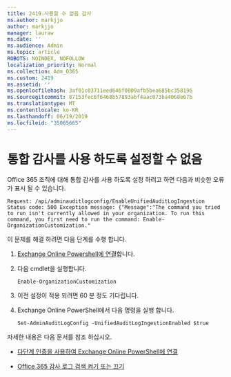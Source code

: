 ```yaml
---
title: 2419-사용할 수 없음 감사
ms.author: markjjo
author: markjjo
manager: lauraw
ms.date: ''
ms.audience: Admin
ms.topic: article
ROBOTS: NOINDEX, NOFOLLOW
localization_priority: Normal
ms.collection: Adm_O365
ms.custom: 2419
ms.assetid: ''
ms.openlocfilehash: 3af01c03711eed646f0009afb5bea685bc358196
ms.sourcegitcommit: 87153fec6f6468b57893abf4aac073ba4068e67b
ms.translationtype: MT
ms.contentlocale: ko-KR
ms.lasthandoff: 06/19/2019
ms.locfileid: "35065665"
---
```

# <a name="unable-to-enable-unified-auditing"></a>통합 감사를 사용 하도록 설정할 수 없음

Office 365 조직에 대해 통합 감사를 사용 하도록 설정 하려고 하면 다음과 비슷한 오류가 표시 될 수 있습니다.

```
Request: /api/adminauditlogconfig/EnableUnifiedAuditLogIngestion Status code: 500 Exception message: {"Message":"The command you tried to run isn't currently allowed in your organization. To run this command, you first need to run the command: Enable-OrganizationCustomization."
```

이 문제를 해결 하려면 다음 단계를 수행 합니다.

1. [Exchange Online Powershell에 연결](https://docs.microsoft.com/powershell/exchange/exchange-online/connect-to-exchange-online-powershell/connect-to-exchange-online-powershell)합니다.

2. 다음 cmdlet을 실행합니다.

   ```
   Enable-OrganizationCustomization
   ```

3. 이전 설정이 적용 되려면 60 분 정도 기다립니다.

4. Exchange Online PowerShell에서 다음 명령을 실행 합니다.

   ```
   Set-AdminAuditLogConfig -UnifiedAuditLogIngestionEnabled $true
   ```

자세한 내용은 다음 문서를 참조 하십시오.

- [다단계 인증을 사용하여 Exchange Online PowerShell에 연결](https://docs.microsoft.com/powershell/exchange/exchange-online/connect-to-exchange-online-powershell/mfa-connect-to-exchange-online-powershell)

-  [Office 365 감사 로그 검색 켜기 또는 끄기](https://docs.microsoft.com/office365/securitycompliance/turn-audit-log-search-on-or-off)
